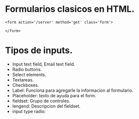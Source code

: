 # Formularios clasicos en HTML.

```
<form action='/server' method='get' class='form'>

</form>
```

# Tipos de inputs.

- Input text field, Email text field.
- Radio buttons.
- Select elements.
- Textareas.
- Checkboxes.
- Label: Funciona para agregarle la informacion al formulario.
- Placeholder: texto de ayuda para el form.
- fieldset: Grupo de controles.
- lengend: Descripcion del fieldset.
- input type radio:


